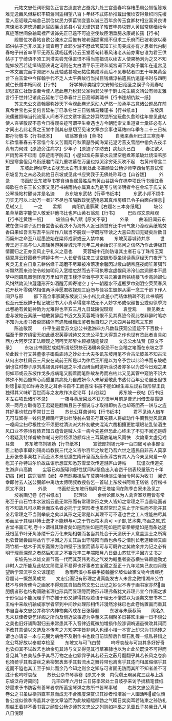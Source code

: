 <!-- { "loadSidebar": true } -->
　　元祐文忠任词职毅色正言古遗直农占蚕兆九处三宫壸春吟存楮墨周公恻怛陈艰难无逸豳风但耕织丰镐瀍涧遥相望八百卜年终不忒陈桥推戴出俄顷安得絫积同先稷爱人忍诟戢兵端舍己崇俭优民力弭菑销变壹以诚三百年余传玉食卿材相业富贤良讲席谏垣多道徳通都达宦固廉贞逺县小官尤谨饬君子皓首毕典坟野人黄馘常稼穑祗今真迹落世间象轴鸾褾严设饰先正已逺不可追空使故臣泪垂臆永康胡长孺【行书】
　　殿閤位次春帖自欧公涑水之后惟有坡老因颂寓规不但求工乐府而已坡老欲以秦郎供帖子岂非以其才调宜用于此耶少游不厯此官莫知工拙周美成亦有才思者代内制春帖子卅首率平平无奇及读杨廷秀诗云玉堂着句转春风诸老从前亦寓忠谁为君王供帖子丁宁绮语不须工刘潜夫尝充儤直恨不得当笔措词以续古人使果杨刘为之又不知能如坡否若徒缉绮丽谀说之词则在太白清平乐王建和凝宫词下风矣予曩年在道宫见一本文虽完而字颇肥不及此轴逺甚噫元祐往矣咸淳而后不见春帖者四五十年矣黄金台下白玉堂中今挥翰手代不乏人太平典故行当拭目钱塘淳祐遗民仇逺谨书时与四明臧仁长僧本畅同观【行书】
　　好学神孙类祖宗又安知他日绍圣之误乎今观春帖却思宣仁社饭语至今使人悲此卷乃税巽父家物巽父学于鹤山先生魏文靖公有师友雅言行于世并记诸此云延祐丁巳季春廿三日高邮龚璛书【行书连胡仇跋一纸】
　　苏文忠公文章翰墨称妙天下今观此卷光采动人俨然一段承平古意诸公题品在前真希世宝也夫复何言延祐丁巳季冬廿三日钱塘马臻谨书【行书纸本】
　　东坡风流儒雅照暎当代流落人间者不过文章字画之妙耳然世所宝玩愈久愈珍往年曽见此帖使人咨嗟敬叹不意今日得观亲迹可谓平生幸遇也方今朝廷崇文重道贤士彚征必有人才间出若此老寘之玉堂中则其忠恳切至见诸文章亦余事也延祐四年季冬二十三日杭郡孙衍敬书【行书纸本】
　　坡翁寒食诗【草书】
　　自我来黄州已过三寒食年年欲惜春春去不容惜今年又苦雨两月秋萧瑟卧闻海棠花泥污燕支雪闇中偷负去夜半真有力何殊【原迹旁注病字】少年子【原迹子字防去】病起头已白
　　春江欲入戸雨势来不已雨【原迹雨字防去】小屋如渔舟蒙蒙水云里空庖煮寒菜破灶烧湿苇那知是寒食但见乌衔纸君门深九重坟墓在万里也拟哭涂穷死灰吹不起　右黄州寒食二首
　　东坡此诗似李太白犹恐太白有未到处此书兼顔鲁公杨少师李西台笔意试使东坡复为之未必及此他日东坡或见此书应笑我于无佛处称尊也【山谷跋】
　　外录
　　书画舫云东坡草书寒食诗当属最胜后有黄山谷跋今在檇李项氏行书烟江叠嶂歌在仓东王长公家又见行书祷雨帖亦属真本乃是写与钱济明者今在金坛于氏又长公琴操帖村醪诗并是名迹
　　苏东坡东武帖【行草书纸本】
　　东武小邦不烦牛刀实无可以上助万一者非不尽也虽隔数政犹望掩恶耳真州房缗已令子由面白悚息息轼又上
　　一之
　　孟頫
　　南阳仇逺家藏【右题名三本身纸尾】
　　坡公虽草草数字能使人敬爱非他书比也庐山黄石翁观【行书】
　　巴西邓文原拜观【行书连黄跋一纸】
　　坡翁自书八赋【原文不录】
　　外录
　　曲洧旧闻云东坡在儋耳谓子迈曰吾尝告汝我决不为海外人近日颇觉有还中州气象乃涤砚索纸笔焚香曰果如吾言写吾平生所作八赋当不脱误一字既写毕读之大喜曰吾归无疑矣后数日而廉州之命至八赋墨迹始在梁师成家或云入禁中矣
　　东坡芙蓉城诗并序
　　世传王迥子高与仙人周瑶英游芙蓉城元丰元年三月余始识子高问之信然乃作此诗极其情而归之正亦变风止乎礼义之意也
　　芙蓉城中花防防谁其主者石与丁珠帘玉案翡翠屏云舒霞卷千娉婷中有一人长睂青往来三世空链形竟坐误读黄庭经天门夜开飞爽灵无复白日乗云軿俗缘千刼磨不尽翠被冷落凄余馨因过缑山朝帝庭夜闻笙箫弭节听飘然而来谁使令皎如明月入窓櫺忽然而去不可执寒衾虚幌风泠泠仙宫洞房本不扃梦中同蹑鳯凰翎径度万里如奔霆玉楼浮空耸亭亭天书云篆谁所铭绕楼飞步高竛竮仙风锵然韵流铃蘧蘧形开如酒醒芳卿寄谢空丁宁一朝覆水不返瓶罗巾别泪空荧荧春风花开秋叶零偶然相值两浮萍愿君收视观三庭勿与佳谷生蝗螟从渠一念三千龄下作人间尹与邢
　　都下高佥事家藏东坡哀江头小楷比此差小而结体稍疎不若此书缜密也至元壬辰鲜于枢记坡翁书大小真草得意率然无不入妙字形或似顔鲁公或似徐季海此卷絶有黄庭神韵为尤难得也辛亥三月九日延陵倪瓒观
　　袁登观
　　尝见秦太虚与坡帖云素纸一轴敢冀醉后书近文及芙蓉城诗恨不见其真迹今观此卷非醉时笔亦不知为太虚书者否耶结体有遗教经楷法鉴者当自知之己未四月谷阳陈文东题
　　陈迪敬观
　　仆平生最爱苏文忠公书遨游四方凡数载获观公遗迹不下百数十幅至于整齐缜密无如此纸况芙蓉城诗又文忠公平生大得意之作也世有览此者当具如西方大阿罗汉正法眼观之呵呵吴郡醉生顾禄随笔赞叹
　　文忠公水陆赞【原文不录】
　　东坡此书圆劲成就所谓怒猊抉石渴骥奔泉恐不在会稽之笔而在东坡之手矣此数十行又兼董孝子碣禹庙诗之妙处士大夫多讥东坡用笔不合古法彼盖不知古法从何出尔杜周云三尺安在哉前王所是以为律后王所是以为令予尝以此论书而东坡絶倒也往时栁子厚刘禹锡讥评韩退之平淮西碑当时道听涂说者亦多以为然今日观之果何如耶或云东坡作戈多成病笔又腕着而笔卧故左秀而右枯此又见其管中窥豹不识大体殊不知西施捧心而颦虽其病处乃自成妍今人未解爱敬此书逺付百年公论自出但恨封徳辈无如许寿及见之耳余书自不工而喜论书虽不能如经生辈左规右矩形容王氏独得其义味旷百世而与之友故作决定论耳【山谷跋】
　　苏东坡一夜帖【行书纸本左右项氏诸印不录】
　　一夜寻黄居寀龙不获方悟半月前是曹光州借去摹搨更须一两月方取得恐王君疑是翻悔且告子细说与才取得即纳去也却寄团茶一饼与之旌其好事也轼白季常廿三日
　　苏长公耳聋诗帖【行书纸本】
　　君不见诗人借车无可载留得一钱何足赖晩年更似杜陵翁右臂虽存耳先聩人将蚁动作牛鬭我觉风雷真一噫闻尘扫尽根性空不须更枕清流派大朴初散失混沌六凿相攘更胜壊眼花乱坠酒生风口业不停诗有债君知五蕴皆是贼人生一病今先差但恐此心终未了不见不闻还是碍今君疑我特佯聋故作嘲诗穷险怪须防额痒出三耳莫放笔端风雨快　次韵秦太虚见戏耳聋
　　苏东坡书刘锡勅【行书纸本】
　　宣徳郎刘锡元年一百四嵗可承事郎诏臣上勅承事郎刘锡尚齿教民三代之义咨尔百年之故老乃吾六世之遗民自非吉人莫享上寿张苍事秦柱下而至汉孝景思邈生隋开皇而及唐永淳古有其人乃今亲见何爱一命慰其子孙特进尔阶故兹诏示想宜知悉苏雪堂次传道游庐山诗帖
　　轼谨次传道先生游庐山高韵
　　尘容已似服辕驹野性犹同纵壑鱼出入岩峦千仞表较量筋力十年初虽【阙】窈窕驱前【阙】幸有鸱夷挂后车莫笑吟诗淡生活当令阿买为收书　阅讫幸即付去人送公弼郎中禹功太傅明叔教授各乞一首轼上东坡书阿育王塔铭【行楷书原文不录】
　　外录
　　书画舫云东坡行楷阿育王塔铭闻在陈季白家未及见之
　　坡翁画记卷【行书纸本】
　　形理论
　　余尝论画以为人禽宫室器用皆有常形至于山石竹木水波烟云虽无常形而有常理常形之失人皆知之常理之不当虽晓画者有不知故凡可以欺世而取名者必托于无常形者也虽然常形之失止于所失而不能并其全若常理之不当则举废之矣以其形之无常是以其理不可不谨也世之工人或能曲尽其形而至于其理非博士逸才不能辨与可之于竹石枯木真可
<子部,艺术类,书画之属,式古堂书画汇考,卷十>谓得其理者矣如是而生如是而死如是而挛拳瘠蹙如是而条达遂茂根茎节叶牙角脉缕千变万化未始相袭而各当其处合于天造厌于人意盖达士之所寓也欤昔嵗尝画两丛竹于净因之方丈其后出守陵阳而西也余与之偕别长老道臻师又画两竹梢一枯木于其东斋臻方治四壁于法堂而请与可与可既许之矣故余并为记之必有明于理而深观之者然后知言之不妄元丰三年端阳月八日睂山苏轼于净因方丈书之
　　东坡先生以雄文直节高一代而其英伟秀杰之气发为翰墨者姿态横生锋颖遒劲尤非时人之所能及此帖文简意足不易得也好事者宜宝藏之至正十九年龙集己亥四月既望后学双流宇文公谅谨题
　　急雨苕溪小系船手披翰墨忆坡仙故家文物今煨烬抚卷题诗一慨然吴成龙
　　文忠公画记有形理之说真能发古人未言之微惜湖州公竹枝不与俱传俾今之画家不得观其自惜哉然文忠公此记之妙似不専于画书家亦然画肥瘦者形也结构圆融者理也形具而显理隠而微形非理弗备犹文非理弗宣今作画之求于形似且不能况理乎书亦惟于形又鲜得其似若语于理无不懵然以为诞矣文忠书本二王帖中来故机轴成家学者罕到中间妙处理形相传非漫然涂抹已也此卷姑置画而重其书自当与文忠公并称宇内神物矣丙戌冬日张静题
　　东坡与朱康叔简
　　阁名久思未获佳者更乞详阁之所向及侧近故事迹为幸董义夫相聚多日甚欢未尝一日不谈公之美也旧好诵陶潜归去来常患其不入音律近辄微加増损作般涉调哨遍虽微改其词而不改其意请以文选及本传考之方知字字皆非创入也谨小楷一本寄上却求为书抛砖之谓也亦请录一本与元弼为病倦不及别作书也数日前饮醉后作顽石乱篠一纸私甚惜之念公笃好故以奉献幸检至
　　东坡文与可飞白赞
　　呜呼哀哉与可岂其多好好奇也欤抑其不试故艺也始余见其诗与文又得见其行草篆隷也以为止此矣既没不可得而复见其飞白美哉多乎其尽万物之态也霏霏乎其若轻云之蔽月翻翻乎其若长风之卷斾也猗猗乎其若游丝之萦柳絮褭褭乎其若流水之舞荇带也离离乎其逺而相属缩缩乎其近而不隘也其工至于如此而余乃今知之则余之知与可者固无防而其所不知者盖不可胜计也呜呼哀哉
　　苏长公杂书琴事卷【原文不录　内倪瓒王畹吴寛三跋与上跋东坡泛舟诗简同】
　　元丰四年六月廿三日陈季常处士自岐亭来访予擕精笔佳纸妙墨求予书防客有善琴者求所蓄宝琴弹之故所书皆琴事轼
　　右苏文忠公真迹一卷公之书虽纵横斜直率意而成无不合榘度深赏识其妙者惟涪翁一人圜活明或似顔鲁公或似徐季海盖其才徳文章溢而为此故絪緼郁勃之气暎日奕奕耳若陆柬之孙防礼周越王着非不善书寘之顔鲁公杨少师苏文忠公之列则如神巫之见壶丘子矣癸丑八月八日倪瓒
